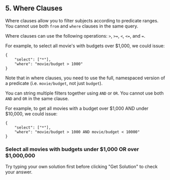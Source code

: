 ## 5. Where Clauses

Where clauses allow you to filter subjects according to predicate ranges. You cannot use both `from` and `where` clauses in the same query. 

Where clauses can use the following operations: `>`, `>=`, `<`, `<=`, and `=`. 

For example, to select all movie's with budgets over $1,000, we could issue:

```
{
    "select": ["*"],
    "where": "movie/budget > 1000"
}
```

Note that in where clauses, you need to use the full, namespaced version of a predicate (i.e. `movie/budget`, not just `budget`).

You can string multiple filters together using `AND` or `OR`. You cannot use both `AND` and `OR` in the same clause. 

For example, to get all movies with a budget over $1,000 AND under $10,000, we could issue:

```
{
    "select": ["*"],
    "where": "movie/budget > 1000 AND movie/budget < 10000"
}
```


<div class="challenge">
<h3>Select all movies with budgets under $1,000 OR over $1,000,000</h3>

<p>Try typing your own solution first before clicking "Get Solution" to check your answer. </p>
</div>